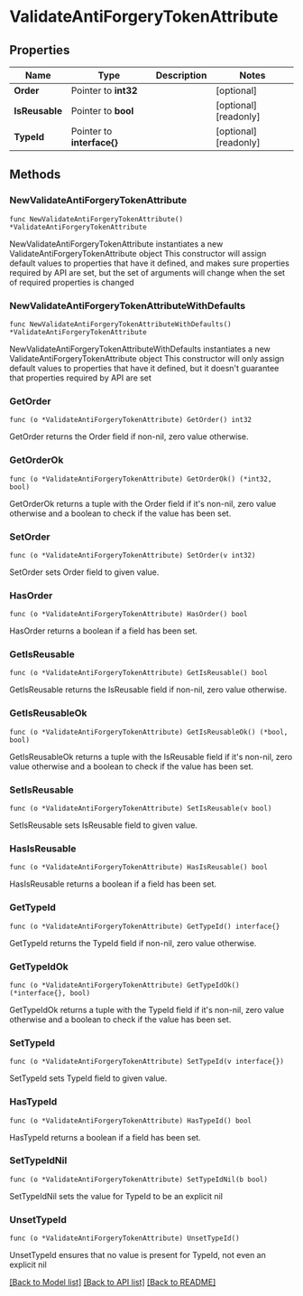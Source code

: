 # ValidateAntiForgeryTokenAttribute

## Properties

Name | Type | Description | Notes
------------ | ------------- | ------------- | -------------
**Order** | Pointer to **int32** |  | [optional] 
**IsReusable** | Pointer to **bool** |  | [optional] [readonly] 
**TypeId** | Pointer to **interface{}** |  | [optional] [readonly] 

## Methods

### NewValidateAntiForgeryTokenAttribute

`func NewValidateAntiForgeryTokenAttribute() *ValidateAntiForgeryTokenAttribute`

NewValidateAntiForgeryTokenAttribute instantiates a new ValidateAntiForgeryTokenAttribute object
This constructor will assign default values to properties that have it defined,
and makes sure properties required by API are set, but the set of arguments
will change when the set of required properties is changed

### NewValidateAntiForgeryTokenAttributeWithDefaults

`func NewValidateAntiForgeryTokenAttributeWithDefaults() *ValidateAntiForgeryTokenAttribute`

NewValidateAntiForgeryTokenAttributeWithDefaults instantiates a new ValidateAntiForgeryTokenAttribute object
This constructor will only assign default values to properties that have it defined,
but it doesn't guarantee that properties required by API are set

### GetOrder

`func (o *ValidateAntiForgeryTokenAttribute) GetOrder() int32`

GetOrder returns the Order field if non-nil, zero value otherwise.

### GetOrderOk

`func (o *ValidateAntiForgeryTokenAttribute) GetOrderOk() (*int32, bool)`

GetOrderOk returns a tuple with the Order field if it's non-nil, zero value otherwise
and a boolean to check if the value has been set.

### SetOrder

`func (o *ValidateAntiForgeryTokenAttribute) SetOrder(v int32)`

SetOrder sets Order field to given value.

### HasOrder

`func (o *ValidateAntiForgeryTokenAttribute) HasOrder() bool`

HasOrder returns a boolean if a field has been set.

### GetIsReusable

`func (o *ValidateAntiForgeryTokenAttribute) GetIsReusable() bool`

GetIsReusable returns the IsReusable field if non-nil, zero value otherwise.

### GetIsReusableOk

`func (o *ValidateAntiForgeryTokenAttribute) GetIsReusableOk() (*bool, bool)`

GetIsReusableOk returns a tuple with the IsReusable field if it's non-nil, zero value otherwise
and a boolean to check if the value has been set.

### SetIsReusable

`func (o *ValidateAntiForgeryTokenAttribute) SetIsReusable(v bool)`

SetIsReusable sets IsReusable field to given value.

### HasIsReusable

`func (o *ValidateAntiForgeryTokenAttribute) HasIsReusable() bool`

HasIsReusable returns a boolean if a field has been set.

### GetTypeId

`func (o *ValidateAntiForgeryTokenAttribute) GetTypeId() interface{}`

GetTypeId returns the TypeId field if non-nil, zero value otherwise.

### GetTypeIdOk

`func (o *ValidateAntiForgeryTokenAttribute) GetTypeIdOk() (*interface{}, bool)`

GetTypeIdOk returns a tuple with the TypeId field if it's non-nil, zero value otherwise
and a boolean to check if the value has been set.

### SetTypeId

`func (o *ValidateAntiForgeryTokenAttribute) SetTypeId(v interface{})`

SetTypeId sets TypeId field to given value.

### HasTypeId

`func (o *ValidateAntiForgeryTokenAttribute) HasTypeId() bool`

HasTypeId returns a boolean if a field has been set.

### SetTypeIdNil

`func (o *ValidateAntiForgeryTokenAttribute) SetTypeIdNil(b bool)`

 SetTypeIdNil sets the value for TypeId to be an explicit nil

### UnsetTypeId
`func (o *ValidateAntiForgeryTokenAttribute) UnsetTypeId()`

UnsetTypeId ensures that no value is present for TypeId, not even an explicit nil

[[Back to Model list]](../README.md#documentation-for-models) [[Back to API list]](../README.md#documentation-for-api-endpoints) [[Back to README]](../README.md)


